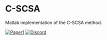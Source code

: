 # C-SCSA
Matlab implementation of the C-SCSA method.

[![Paper1](https://img.shields.io/badge/paper-IET%20journal-brightgreen)](https://ietresearch.onlinelibrary.wiley.com/doi/10.1049/sil2.12023)
[![Discord](https://img.shields.io/badge/paper-ArXiv-blueviolet)](https://discord.gg/nthXNEv)
